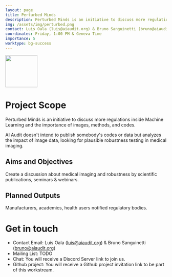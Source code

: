 ```yaml
---
layout: page
title: Perturbed Minds
description: Perturbed Minds is an initiative to discuss more regulations inside Machine Learning and the importance of images, methods, and codes.
img: /assets/img/perturbed.png
contact: Luis Oala (luis@aiaudit.org) & Bruno Sanguinetti (bruno@aiaudit.org)
coordinates: Friday, 1:00 PM & Geneva Time
importance: 5
worktype: bg-success
---
```


<div class="row">
    <div class="col-sm mt-3 mt-md-0">
        <img class="img-fluid rounded z-depth-1" src="{{ '/assets/img/perturbed.png' | relative_url }}" alt="" title="" width="{{ site.max_width }}" height="100"/>
    </div>
</div>

# Project Scope

Perturbed Minds is an initiative to discuss more regulations inside Machine Learning and the importance of images, methods, and codes.

AI Audit doesn't intend to publish somebody's codes or data but analyzes the impact of image data, looking for plausible robustness testing in medical imaging.

## Aims and Objectives
Create a discussion about medical imaging and robustness by scientific publications, seminars & webinars.

## Planned Outputs
Manufacturers, academics, health users notified regulatory bodies.

# Get in touch
* Contact Email: Luis Oala (luis@aiaudit.org) & Bruno Sanguinetti (bruno@aiaudit.org)
* Mailing List: TODO
* Chat: You will receive a Discord Server link to join us.
* Github project: You will receive a Github project invitation link to be part of this workstream.
